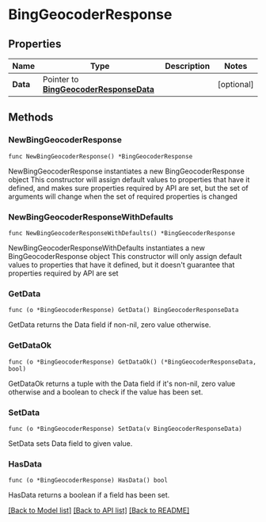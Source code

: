 # BingGeocoderResponse

## Properties

Name | Type | Description | Notes
------------ | ------------- | ------------- | -------------
**Data** | Pointer to [**BingGeocoderResponseData**](BingGeocoderResponseData.md) |  | [optional] 

## Methods

### NewBingGeocoderResponse

`func NewBingGeocoderResponse() *BingGeocoderResponse`

NewBingGeocoderResponse instantiates a new BingGeocoderResponse object
This constructor will assign default values to properties that have it defined,
and makes sure properties required by API are set, but the set of arguments
will change when the set of required properties is changed

### NewBingGeocoderResponseWithDefaults

`func NewBingGeocoderResponseWithDefaults() *BingGeocoderResponse`

NewBingGeocoderResponseWithDefaults instantiates a new BingGeocoderResponse object
This constructor will only assign default values to properties that have it defined,
but it doesn't guarantee that properties required by API are set

### GetData

`func (o *BingGeocoderResponse) GetData() BingGeocoderResponseData`

GetData returns the Data field if non-nil, zero value otherwise.

### GetDataOk

`func (o *BingGeocoderResponse) GetDataOk() (*BingGeocoderResponseData, bool)`

GetDataOk returns a tuple with the Data field if it's non-nil, zero value otherwise
and a boolean to check if the value has been set.

### SetData

`func (o *BingGeocoderResponse) SetData(v BingGeocoderResponseData)`

SetData sets Data field to given value.

### HasData

`func (o *BingGeocoderResponse) HasData() bool`

HasData returns a boolean if a field has been set.


[[Back to Model list]](../README.md#documentation-for-models) [[Back to API list]](../README.md#documentation-for-api-endpoints) [[Back to README]](../README.md)


